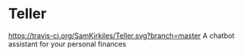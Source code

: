 # Teller
https://travis-ci.org/SamKirkiles/Teller.svg?branch=master
A chatbot assistant for your personal finances
